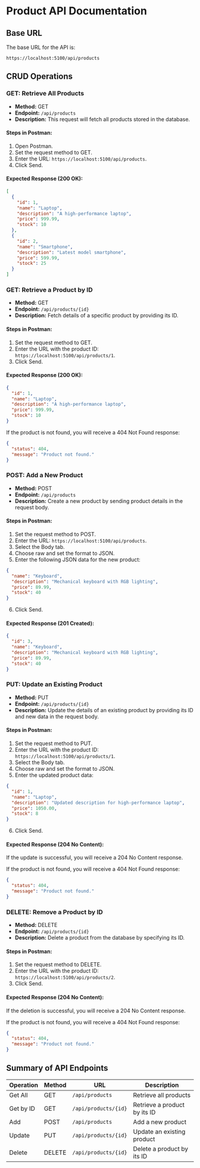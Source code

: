 # Product API Documentation

## Base URL
The base URL for the API is:
```
https://localhost:5100/api/products
```

## CRUD Operations

### GET: Retrieve All Products
- **Method:** GET
- **Endpoint:** `/api/products`
- **Description:** This request will fetch all products stored in the database.

#### Steps in Postman:
1. Open Postman.
2. Set the request method to GET.
3. Enter the URL: `https://localhost:5100/api/products`.
4. Click Send.

#### Expected Response (200 OK):
```json
[
  {
    "id": 1,
    "name": "Laptop",
    "description": "A high-performance laptop",
    "price": 999.99,
    "stock": 10
  },
  {
    "id": 2,
    "name": "Smartphone",
    "description": "Latest model smartphone",
    "price": 599.99,
    "stock": 25
  }
]
```

### GET: Retrieve a Product by ID
- **Method:** GET
- **Endpoint:** `/api/products/{id}`
- **Description:** Fetch details of a specific product by providing its ID.

#### Steps in Postman:
1. Set the request method to GET.
2. Enter the URL with the product ID: `https://localhost:5100/api/products/1`.
3. Click Send.

#### Expected Response (200 OK):
```json
{
  "id": 1,
  "name": "Laptop",
  "description": "A high-performance laptop",
  "price": 999.99,
  "stock": 10
}
```

If the product is not found, you will receive a 404 Not Found response:
```json
{
  "status": 404,
  "message": "Product not found."
}
```

### POST: Add a New Product
- **Method:** POST
- **Endpoint:** `/api/products`
- **Description:** Create a new product by sending product details in the request body.

#### Steps in Postman:
1. Set the request method to POST.
2. Enter the URL: `https://localhost:5100/api/products`.
3. Select the Body tab.
4. Choose raw and set the format to JSON.
5. Enter the following JSON data for the new product:
```json
{
  "name": "Keyboard",
  "description": "Mechanical keyboard with RGB lighting",
  "price": 89.99,
  "stock": 40
}
```
6. Click Send.

#### Expected Response (201 Created):
```json
{
  "id": 3,
  "name": "Keyboard",
  "description": "Mechanical keyboard with RGB lighting",
  "price": 89.99,
  "stock": 40
}
```

### PUT: Update an Existing Product
- **Method:** PUT
- **Endpoint:** `/api/products/{id}`
- **Description:** Update the details of an existing product by providing its ID and new data in the request body.

#### Steps in Postman:
1. Set the request method to PUT.
2. Enter the URL with the product ID: `https://localhost:5100/api/products/1`.
3. Select the Body tab.
4. Choose raw and set the format to JSON.
5. Enter the updated product data:
```json
{
  "id": 1,
  "name": "Laptop",
  "description": "Updated description for high-performance laptop",
  "price": 1050.00,
  "stock": 8
}
```
6. Click Send.

#### Expected Response (204 No Content):
If the update is successful, you will receive a 204 No Content response.

If the product is not found, you will receive a 404 Not Found response:
```json
{
  "status": 404,
  "message": "Product not found."
}
```

### DELETE: Remove a Product by ID
- **Method:** DELETE
- **Endpoint:** `/api/products/{id}`
- **Description:** Delete a product from the database by specifying its ID.

#### Steps in Postman:
1. Set the request method to DELETE.
2. Enter the URL with the product ID: `https://localhost:5100/api/products/2`.
3. Click Send.

#### Expected Response (204 No Content):
If the deletion is successful, you will receive a 204 No Content response.

If the product is not found, you will receive a 404 Not Found response:
```json
{
  "status": 404,
  "message": "Product not found."
}
```

## Summary of API Endpoints

| Operation | Method | URL | Description |
|-----------|--------|-----|-------------|
| Get All   | GET    | `/api/products` | Retrieve all products |
| Get by ID | GET    | `/api/products/{id}` | Retrieve a product by its ID |
| Add       | POST   | `/api/products` | Add a new product |
| Update    | PUT    | `/api/products/{id}` | Update an existing product |
| Delete    | DELETE | `/api/products/{id}` | Delete a product by its ID |
